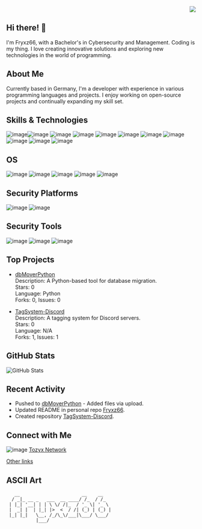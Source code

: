 <div align="right">
  <img src="https://visitor-badge.laobi.icu/badge?page_id=Fryxz66.Fryxz66&left_text=Profile%20views"  />
</div>



## Hi there! 👋

I'm Fryxz66, with a Bachelor's in Cybersecurity and Management. Coding is my thing. I love creating innovative solutions and exploring new technologies in the world of programming.

## About Me

Currently based in Germany, I'm a developer with experience in various programming languages and projects. I enjoy working on open-source projects and continually expanding my skill set.


## Skills & Technologies

![image](https://img.shields.io/badge/Cloudflare-F38020?style=for-the-badge&logo=Cloudflare&logoColor=white)![image](https://img.shields.io/badge/MySQL-005C84?style=for-the-badge&logo=mysql&logoColor=white) ![image](https://img.shields.io/badge/Sqlite-003B57?style=for-the-badge&logo=sqlite&logoColor=white) ![image](https://img.shields.io/badge/VSCode-0078D4?style=for-the-badge&logo=visual%20studio%20code&logoColor=white) ![image](https://img.shields.io/badge/C%23-239120?style=for-the-badge&logo=csharp&logoColor=white) ![image](https://img.shields.io/badge/C%2B%2B-00599C?style=for-the-badge&logo=c%2B%2B&logoColor=white) ![image](https://img.shields.io/badge/HTML5-E34F26?style=for-the-badge&logo=html5&logoColor=white) ![image](https://img.shields.io/badge/JavaScript-323330?style=for-the-badge&logo=javascript&logoColor=F7DF1E) ![image](https://img.shields.io/badge/json-5E5C5C?style=for-the-badge&logo=json&logoColor=white) ![image](https://img.shields.io/badge/Lua-2C2D72?style=for-the-badge&logo=lua&logoColor=white) ![image](https://img.shields.io/badge/Python-FFD43B?style=for-the-badge&logo=python&logoColor=blue)


## OS 

![image](https://img.shields.io/badge/Kali_Linux-557C94?style=for-the-badge&logo=kali-linux&logoColor=white) ![image](https://img.shields.io/badge/Debian-A81D33?style=for-the-badge&logo=debian&logoColor=white) ![image](https://img.shields.io/badge/Ubuntu-E95420?style=for-the-badge&logo=ubuntu&logoColor=white) ![image](https://img.shields.io/badge/Unraid-F15A2C?style=for-the-badge&logo=unraid&logoColor=white) ![image](https://img.shields.io/badge/Windows_11-0078d4?style=for-the-badge&logo=windows-11&logoColor=white)


## Security Platforms

![image](https://img.shields.io/badge/HackTheBox-111927?style=for-the-badge&logo=Hack%20The%20Box&logoColor=9FEF00) ![image](https://img.shields.io/badge/TryHackMe-212C42?style=for-the-badge&logo=TryHackMe&logoColor=white)


## Security Tools

![image](https://img.shields.io/badge/Wireshark-1679A7?style=for-the-badge&logo=Wireshark&logoColor=white) ![image](https://img.shields.io/badge/metasploit-2596CD?style=for-the-badge&logo=metasploit&logoColor=white) ![image](https://img.shields.io/badge/burpsuite-FF6633?style=for-the-badge&logo=burpsuite&logoColor=white)


## Top Projects

- [dbMoverPython](https://github.com/Fryxz66/dbMoverPython)  
   Description: A Python-based tool for database migration.  
   Stars: 0  
   Language: Python  
   Forks: 0, Issues: 0  

- [TagSystem-Discord](https://github.com/Fryxz66/TagSystem-Discord)  
   Description: A tagging system for Discord servers.  
   Stars: 0  
   Language: N/A  
   Forks: 1, Issues: 1


## GitHub Stats

![GitHub Stats](https://github-readme-stats.vercel.app/api?username=Fryxz66&show_icons=true&count_private=true&theme=radical)

## Recent Activity

- Pushed to [dbMoverPython](https://github.com/Fryxz66/dbMoverPython) - Added files via upload.    
- Updated README in personal repo [Fryxz66](https://github.com/Fryxz66/Fryxz66).  
- Created repository [TagSystem-Discord](https://github.com/Fryxz66/TagSystem-Discord).  


## Connect with Me
![image](https://img.shields.io/badge/Discord-5865F2?style=for-the-badge&logo=discord&logoColor=white) [Tozyx Network](https://discord.gg/FQeWeaxVD9)

[Other links](https://fakecrime.bio/Jules113)


## ASCII Art

```
   __                       __    __   
  / _|_ __ _   ___  __ ____/ /_  / /_  
 | |_| '__| | | \ \/ /|_  / '_ \| '_ \ 
 |  _| |  | |_| |>  <  / /| (_) | (_) |
 |_| |_|   \__, /_/\_\/___|\___/ \___/ 
           |___/                       
```
